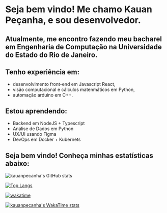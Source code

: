 # Seja bem vindo! Me chamo Kauan Peçanha, e sou desenvolvedor.

## Atualmente, me encontro fazendo meu bacharel em Engenharia de Computação na Universidade do Estado do Rio de Janeiro.

## Tenho experiência em:
  - desenvolvimento front-end em Javascript React,
  - visão computacional e cálculos matenmáticos em Python,
  - automação arduino em C++.

## Estou aprendendo:
  - Backend em NodeJS + Typescript
  - Análise de Dados em Python
  - UX/UI usando Figma
  - DevOps em Docker + Kubernets

## Seja bem vindo! Conheça minhas estatísticas abaixo:

![kauanpecanha's GitHub stats](https://github-readme-stats.vercel.app/api?username=kauanpecanha&count_private=true&hide=stars&theme=midnight-purple)

[![Top Langs](https://github-readme-stats.vercel.app/api/top-langs/?username=kauanpecanha&hide=jupyter%20notebook)](https://github.com/kauanpecanha/github-readme-stats)

[![wakatime](https://wakatime.com/badge/user/2c59aa78-1393-4679-bb13-0525ed47791b.svg)](https://wakatime.com/@2c59aa78-1393-4679-bb13-0525ed47791b)

[![kauanpecanha's WakaTime stats](https://github-readme-stats.vercel.app/api/wakatime?username=kauanpecanha)](https://github.com/kauanpecanha/github-readme-stats)
